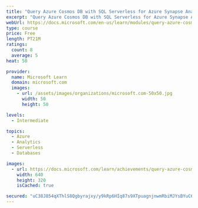```yaml
---
title: "Query Azure Cosmos DB with SQL Serverless for Azure Synapse Analytics"
excerpt: "Query Azure Cosmos DB with SQL Serverless for Azure Synapse Analytics"
webUrl: https://docs.microsoft.com/en-us/learn/modules/query-azure-cosmos-db-with-sql-serverless-for-azure-synapse-analytics/
type: course
price: Free
length: PT21M
ratings:
  count: 8
  average: 5
heat: 50

provider:
  name: Microsoft Learn
  domain: microsoft.com
  images:
    - url: /assets/images/organizations/microsoft.com-50x50.jpg
      width: 50
      height: 50

levels:
  - Intermediate

topics:
  - Azure
  - Analytics
  - Serverless
  - Databases

images:
  - url: https://docs.microsoft.com/learn/achievements/query-azure-cosmos-db-with-sql-serverless-for-azure-synapse-analytics-social.png
    width: 640
    height: 320
    isCached: true

secured: "uC38J854qXThlS8Qgbyrajxy/y9kRp6HIq87s9XTpuagnjnwmRbiMJYsBYuC6wcs928s60rMbUOyzpRNnWBJDPlVZm/3qwVk+8kjF5gors7BTunTkYGFlnJq1kbhI3mvcUZrRvJ3CkVuCSw7sSeVX51qQ+dmid2iMuqE3UTOGFi2Bm5TtJUQg/DmcJ/kmxx7/mYk54k0elmK2dHUiIu9R3SHzFbovqQyONgeHyNPpz8wxVF6nWPMjGuTntY4+Tb8uSXzy0mDksfM/O8Zvnx77+6Oa9waq78lW5b+dyZSxFbpl+bTp4+Bl2f1zlLNAdd+Dp5ysYnkCMG7cJyqXXiIFwOAQAUTA1SRJgikLtJxFgyW1dsYJuXaWlnBBMEDWgK0rA4kMUwzVIGwQSf5vldSWBPWXU/IkSCY59aq0aCCL0A=;2gQas5kVykBksiwaDGh/kQ=="
---
```


